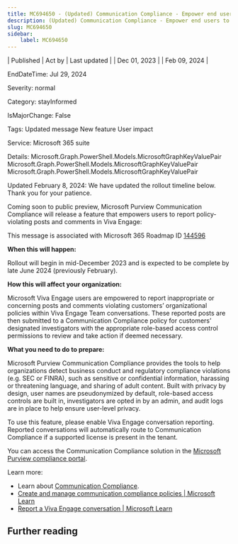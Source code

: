 ```yaml
---
title: MC694650 - (Updated) Communication Compliance - Empower end users to report inappropriate posts and comments in Viva Engage
description: (Updated) Communication Compliance - Empower end users to report inappropriate posts and comments in Viva Engage
slug: MC694650
sidebar:
    label: MC694650
---
```


| Published | Act by | Last updated |
| Dec 01, 2023 |  | Feb 09, 2024 |

EndDateTime: Jul 29, 2024

Severity: normal

Category: stayInformed

IsMajorChange: False

Tags: Updated message New feature User impact

Service: Microsoft 365 suite

Details: Microsoft.Graph.PowerShell.Models.MicrosoftGraphKeyValuePair Microsoft.Graph.PowerShell.Models.MicrosoftGraphKeyValuePair Microsoft.Graph.PowerShell.Models.MicrosoftGraphKeyValuePair

<p style="">Updated February 8, 2024: We have updated the rollout timeline below. Thank you for your patience.</p><p style="">Coming soon to public preview, Microsoft Purview Communication Compliance will release a feature that empowers users to report policy-violating posts and comments in Viva Engage:</p>
<p>This message is associated with Microsoft 365 Roadmap ID <a href="https://www.microsoft.com/microsoft-365/roadmap?filters=&amp;searchterms=144596" target="_blank">144596</a></p>
<p><b>When this will happen:</b></p>

<p>Rollout will begin in mid-December 2023 and is expected to be complete by late June 2024 (previously February).&nbsp;</p>

<p><b>How this will affect your organization:</b></p>

<p>Microsoft Viva Engage users are empowered to report inappropriate or concerning posts and comments violating customers’ organizational policies within Viva Engage Team conversations. These reported posts are then submitted to a Communication Compliance policy for customers’ designated investigators with the appropriate role-based access control permissions to review and take action if deemed necessary.</p>
<p><b>What you need to do to prepare:</b></p>
<p>Microsoft Purview Communication Compliance provides the tools to help organizations detect business conduct and regulatory compliance violations (e.g. SEC or FINRA), such as sensitive or confidential information, harassing or threatening language, and sharing of adult content. Built with privacy by design, user names are pseudonymized by default, role-based access controls are built in, investigators are opted in by an admin, and audit logs are in place to help ensure user-level privacy.</p><p>To use this feature, please enable Viva Engage conversation reporting. Reported conversations will automatically route to Communication Compliance if a supported license is present in the tenant.
</p><p>You can access the Communication Compliance solution in the <a href="https://purview.microsoft.com/compliance" target="_blank">Microsoft Purview compliance portal</a>.</p><p> 
</p><p>Learn more: 
</p><ul><li>Learn about <a href="https://docs.microsoft.com/microsoft-365/compliance/communication-compliance?view=o365-worldwide" target="_blank">Communication Compliance</a>.</li><li><a href="https://learn.microsoft.com/purview/communication-compliance-policies?view=o365-worldwide#user-reported-messages-policy" target="_blank">Create and manage communication compliance policies | Microsoft Learn</a></li><li><a href="https://learn.microsoft.com/viva/engage/report-conversation-overview" target="_blank">Report a Viva Engage conversation | Microsoft Learn</a>
</li></ul>

## Further reading
